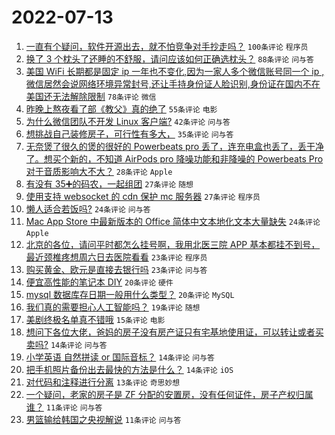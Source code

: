# 2022-07-13

1. [一直有个疑问，软件开源出去，就不怕竞争对手抄走吗？](https://www.v2ex.com/t/865805) `100条评论` `程序员`
1. [换了 3 个枕头了还睡的不舒服，请问应该如何正确选枕头？](https://www.v2ex.com/t/865815) `88条评论` `问与答`
1. [美国 WiFi 长期都是固定 ip 一年也不变化,因为一家人多个微信账号同一个 ip ,微信居然会说网络环境异常封号,还让手持身份证人脸识别,身份证在国内不在美国还无法解除限制](https://www.v2ex.com/t/865807) `78条评论` `微信`
1. [昨晚上熬夜看了部《教父》真的绝了](https://www.v2ex.com/t/865821) `55条评论` `电影`
1. [为什么微信团队不开发 Linux 客户端?](https://www.v2ex.com/t/865871) `42条评论` `问与答`
1. [想挑战自己装修房子，可行性有多大，](https://www.v2ex.com/t/865810) `35条评论` `问与答`
1. [无奈煲了很久的煲的很好的 Powerbeats pro 丢了，连充电盒也丢了，丢干净了。想买个新的，不知道 AirPods pro 降噪功能和非降噪的 Powerbeats Pro 对于音质影响大不大？](https://www.v2ex.com/t/865858) `28条评论` `Apple`
1. [有没有 35➕的码农，一起组团](https://www.v2ex.com/t/865877) `27条评论` `随想`
1. [使用支持 websocket 的 cdn 保护 mc 服务器](https://www.v2ex.com/t/865848) `27条评论` `程序员`
1. [懒人适合若饭吗?](https://www.v2ex.com/t/865897) `24条评论` `问与答`
1. [Mac App Store 中最新版本的 Office 简体中文本地化文本大量缺失](https://www.v2ex.com/t/865888) `24条评论` `Apple`
1. [北京的各位，请问平时都怎么挂号啊，我用北医三院 APP 基本都挂不到号，最近颈椎疼想周六日去医院看看](https://www.v2ex.com/t/865846) `23条评论` `程序员`
1. [购买黄金、欧元是直接去银行吗](https://www.v2ex.com/t/865831) `23条评论` `问与答`
1. [便宜高性能的笔记本 DIY](https://www.v2ex.com/t/865899) `20条评论` `硬件`
1. [mysql 数据库存日期一般用什么类型？](https://www.v2ex.com/t/865869) `20条评论` `MySQL`
1. [我们真的需要担心人工智能吗？](https://www.v2ex.com/t/865879) `19条评论` `随想`
1. [美剧终极名单真不错哦](https://www.v2ex.com/t/865836) `15条评论` `电影`
1. [想问下各位大佬，爸妈的房子没有房产证只有宅基地使用证，可以转让或者买卖吗?](https://www.v2ex.com/t/865852) `14条评论` `问与答`
1. [小学英语 自然拼读 or 国际音标？](https://www.v2ex.com/t/865838) `14条评论` `问与答`
1. [把手机照片备份出去最快的方法是什么？](https://www.v2ex.com/t/865804) `14条评论` `iOS`
1. [对代码和注释进行分离](https://www.v2ex.com/t/865868) `13条评论` `奇思妙想`
1. [一个疑问，老家的房子是 ZF 分配的安置房，没有任何证件，房子产权归属谁？](https://www.v2ex.com/t/865872) `11条评论` `问与答`
1. [男篮输给韩国之央视解说](https://www.v2ex.com/t/865862) `11条评论` `问与答`
